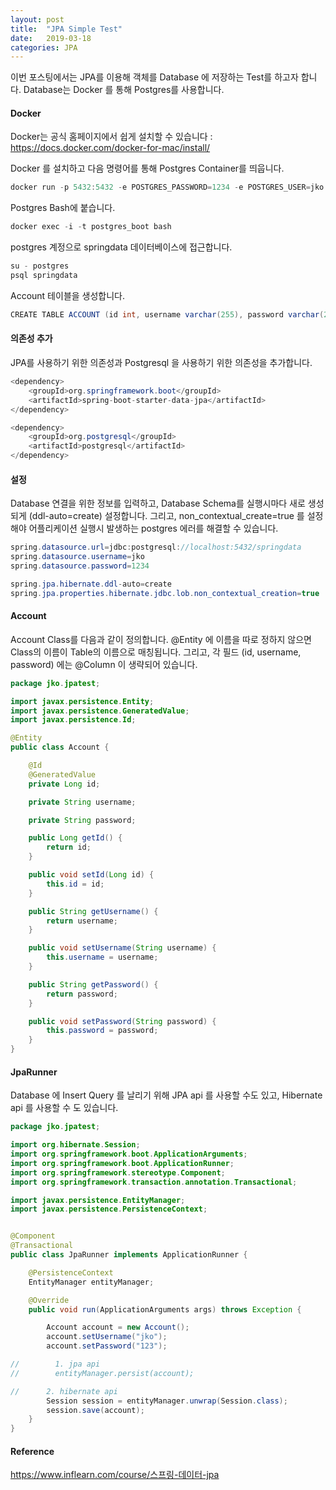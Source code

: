```yaml
---
layout: post
title:  "JPA Simple Test"
date:   2019-03-18
categories: JPA
---
```


이번 포스팅에서는 JPA를 이용해 객체를 Database 에 저장하는 Test를 하고자 합니다. Database는 Docker 를 통해 Postgres를 사용합니다.

#### Docker

Docker는 공식 홈페이지에서 쉽게 설치할 수 있습니다 : https://docs.docker.com/docker-for-mac/install/ 

Docker 를 설치하고 다음 명령어를 통해 Postgres Container를 띄웁니다.

```java
docker run -p 5432:5432 -e POSTGRES_PASSWORD=1234 -e POSTGRES_USER=jko -e POSTGRES_DB=springdata --name postgres_boot -d postgres
```

Postgres Bash에 붙습니다.

```java
docker exec -i -t postgres_boot bash
```

postgres 계정으로 springdata 데이터베이스에 접근합니다.

```java
su - postgres
psql springdata
```

Account 테이블을 생성합니다.

```java
CREATE TABLE ACCOUNT (id int, username varchar(255), password varchar(255));
```

#### 의존성 추가

JPA를 사용하기 위한 의존성과 Postgresql 을 사용하기 위한 의존성을 추가합니다.

```java
<dependency>
    <groupId>org.springframework.boot</groupId>
    <artifactId>spring-boot-starter-data-jpa</artifactId>
</dependency>

<dependency>
	<groupId>org.postgresql</groupId>
	<artifactId>postgresql</artifactId>
</dependency>
```

#### 설정

Database 연결을 위한 정보를 입력하고, Database Schema를 실행시마다 새로 생성되게 (ddl-auto=create) 설정합니다. 그리고, non_contextual_create=true 를 설정해야 어플리케이션 실행시 발생하는 postgres 에러를 해결할 수 있습니다. 

```java
spring.datasource.url=jdbc:postgresql://localhost:5432/springdata
spring.datasource.username=jko
spring.datasource.password=1234

spring.jpa.hibernate.ddl-auto=create
spring.jpa.properties.hibernate.jdbc.lob.non_contextual_creation=true
```

#### Account

Account Class를 다음과 같이 정의합니다. @Entity 에 이름을 따로 정하지 않으면 Class의 이름이 Table의 이름으로 매칭됩니다. 그리고, 각 필드 (id, username, password) 에는 @Column 이 생략되어 있습니다.

```java
package jko.jpatest;

import javax.persistence.Entity;
import javax.persistence.GeneratedValue;
import javax.persistence.Id;

@Entity
public class Account {

    @Id
    @GeneratedValue
    private Long id;

    private String username;

    private String password;

    public Long getId() {
        return id;
    }

    public void setId(Long id) {
        this.id = id;
    }

    public String getUsername() {
        return username;
    }

    public void setUsername(String username) {
        this.username = username;
    }

    public String getPassword() {
        return password;
    }

    public void setPassword(String password) {
        this.password = password;
    }
}
```

#### JpaRunner

Database 에 Insert Query 를 날리기 위해 JPA api 를 사용할 수도 있고, Hibernate api 를 사용할 수 도 있습니다.

```java
package jko.jpatest;

import org.hibernate.Session;
import org.springframework.boot.ApplicationArguments;
import org.springframework.boot.ApplicationRunner;
import org.springframework.stereotype.Component;
import org.springframework.transaction.annotation.Transactional;

import javax.persistence.EntityManager;
import javax.persistence.PersistenceContext;


@Component
@Transactional
public class JpaRunner implements ApplicationRunner {

    @PersistenceContext
    EntityManager entityManager;

    @Override
    public void run(ApplicationArguments args) throws Exception {

        Account account = new Account();
        account.setUsername("jko");
        account.setPassword("123");

//        1. jpa api
//        entityManager.persist(account);

//		2. hibernate api
        Session session = entityManager.unwrap(Session.class);
        session.save(account);
    }
}
```

#### Reference

https://www.inflearn.com/course/스프링-데이터-jpa